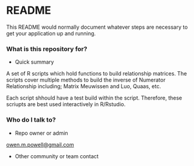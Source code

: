 # README #

This README would normally document whatever steps are necessary to get your application up and running.

### What is this repository for? ###

* Quick summary

A set of R scripts which hold functions to build relationship matrices. The scripts cover multiple methods to build the inverse of Numerator Relationship including; Matrix Meuwissen and Luo, Quaas, etc.

Each script shhould have a test build within the script. Therefore, these scriupts are best used interactively in R/Rstudio.

### Who do I talk to? ###

* Repo owner or admin

owen.m.powell@gmail.com

* Other community or team contact